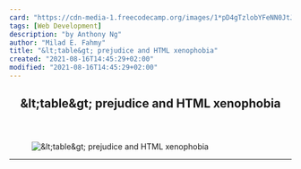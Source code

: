 ```yaml
---
card: "https://cdn-media-1.freecodecamp.org/images/1*pD4gTzlobYFeNN0JtJhcjA.jpeg"
tags: [Web Development]
description: "by Anthony Ng"
author: "Milad E. Fahmy"
title: "&lt;table&gt; prejudice and HTML xenophobia"
created: "2021-08-16T14:45:29+02:00"
modified: "2021-08-16T14:45:29+02:00"
---
```

<div class="site-wrapper">
<main id="site-main" class="site-main outer">
<div class="inner">
<article class="post-full post tag-web-development tag-accessibility tag-design tag-life-lessons tag-programming ">
<header class="post-full-header">
<h1 class="post-full-title">&amp;lt;table&amp;gt; prejudice and HTML xenophobia</h1>
</header>
<figure class="post-full-image">
<picture>
<source media="(max-width: 700px)" sizes="1px" srcset="data:image/gif;base64,R0lGODlhAQABAIAAAAAAAP///yH5BAEAAAAALAAAAAABAAEAAAIBRAA7 1w">
<source media="(min-width: 701px)" sizes="(max-width: 800px) 400px,
(max-width: 1170px) 700px,
1400px" srcset="https://cdn-media-1.freecodecamp.org/images/1*pD4gTzlobYFeNN0JtJhcjA.jpeg 300w,
https://cdn-media-1.freecodecamp.org/images/1*pD4gTzlobYFeNN0JtJhcjA.jpeg 600w,
https://cdn-media-1.freecodecamp.org/images/1*pD4gTzlobYFeNN0JtJhcjA.jpeg 1000w,
https://cdn-media-1.freecodecamp.org/images/1*pD4gTzlobYFeNN0JtJhcjA.jpeg 2000w">
<img onerror="this.style.display='none'" src="https://cdn-media-1.freecodecamp.org/images/1*pD4gTzlobYFeNN0JtJhcjA.jpeg" alt="&amp;lt;table&amp;gt; prejudice and HTML xenophobia">
</picture>
</figure>
<section class="post-full-content">
<div class="post-content medium-migrated-article">
</div>
<hr>
</section>
</article>
</div>
</main>
</div>
<!-- Google Tag Manager (noscript) -->
<!-- End Google Tag Manager (noscript) -->

